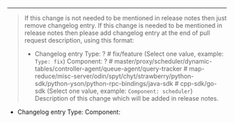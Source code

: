 

---
> If this change is not needed to be mentioned in release notes then just remove changelog entry.
> If this change is needed to be mentioned in release notes then please add changelog entry at the end of pull request description, using this format:
>
> * Changelog entry
> Type: ?       # fix/feature (Select one value, example: `Type: fix`)
> Component: ?  # master/proxy/scheduler/dynamic-tables/controller-agent/queue-agent/query-tracker
>               # map-reduce/misc-server/odin/spyt/chyt/strawberry/python-sdk/python-yson/python-rpc-bindings/java-sdk
>               # cpp-sdk/go-sdk (Select one value, example: `Component: scheduler`)
> Description of this change which will be added in release notes.

* Changelog entry
Type:
Component:

<Your description.>

